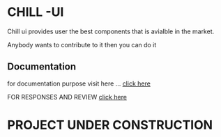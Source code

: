 # CHILL -UI

Chill ui provides user the best components that is avialble in the market. 

Anybody wants to contribute to it then you can do it 



## Documentation

for documentation purpose visit here ...
 [click here](https://chillsolti.netlify.app/)



 FOR RESPONSES AND REVIEW 
 [click here](mailto:sharadhapokharel777@gmail.com?subject=chill-ui)

# PROJECT UNDER CONSTRUCTION
